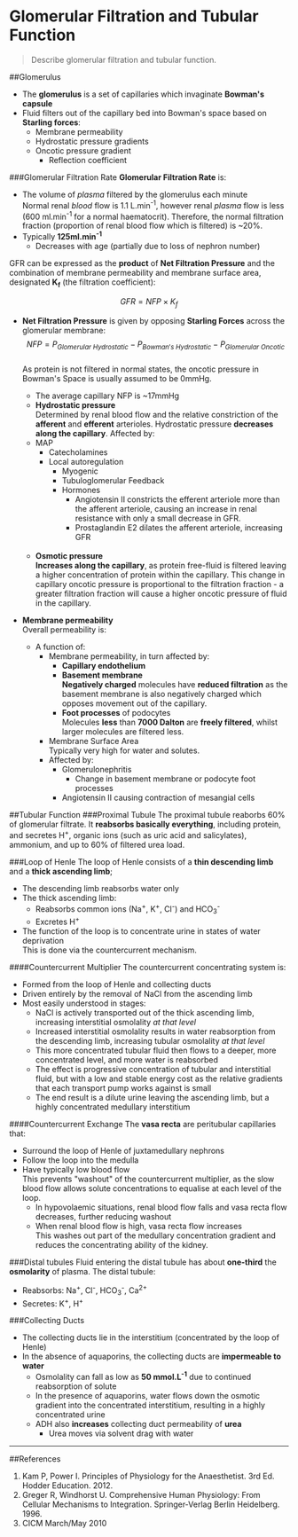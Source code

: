 # Glomerular Filtration and Tubular Function
> Describe glomerular filtration and tubular function.

##Glomerulus
* The **glomerulus** is a set of capillaries which invaginate **Bowman's capsule**
* Fluid filters out of the capillary bed into Bowman's space based on **Starling forces**:
  * Membrane permeability
  * Hydrostatic pressure gradients
  * Oncotic pressure gradient
    * Reflection coefficient

###Glomerular Filtration Rate
**Glomerular Filtration Rate** is:
  * The volume of *plasma* filtered by the glomerulus each minute  
  Normal renal *blood* flow is 1.1 L.min<sup>-1</sup>, however renal *plasma* flow is less (600 ml.min<sup>-1</sup> for a normal haematocrit). Therefore, the normal filtration fraction (proportion of renal blood flow which is filtered) is ~20%.
  * Typically **125ml.min<sup>-1</sup>**  
    * Decreases with age (partially due to loss of nephron number)

GFR can be expressed as the **product** of **Net Filtration Pressure** and the combination of membrane permeability and membrane surface area, designated **K<sub>f</sub>** (the filtration coefficient):

$$GFR = NFP \times K_f $$

* **Net Filtration Pressure** is given by opposing **Starling Forces** across the glomerular membrane:
    $$NFP = P_{Glomerular \ Hydrostatic} - P_{Bowman's \ Hydrostatic} -P_{Glomerular \ Oncotic}$$  
    As protein is not filtered in normal states, the oncotic pressure in Bowman's Space is usually assumed to be 0mmHg.
    * The average capillary NFP is ~17mmHg
    * **Hydrostatic pressure**  
    Determined by renal blood flow and the relative constriction of the **afferent** and **efferent** arterioles. Hydrostatic pressure **decreases along the capillary**.
    Affected by:
     * MAP
        * Catecholamines
        * Local autoregulation
          * Myogenic
          * Tubuloglomerular Feedback
          * Hormones
            * Angiotensin II constricts the efferent arteriole more than the afferent arteriole, causing an increase in renal resistance with only a small decrease in GFR.
            * Prostaglandin E2 dilates the afferent arteriole, increasing GFR <br> <br>
    * **Osmotic pressure**  
    **Increases along the capillary**, as protein free-fluid is filtered leaving a higher concentration of protein within the capillary. This change in capillary oncotic pressure is proportional to the filtration fraction - a greater filtration fraction will cause a higher oncotic pressure of fluid in the capillary.


* **Membrane permeability**  
Overall permeability is:
  * A function of:
    * Membrane permeability, in turn affected by:
      * **Capillary endothelium**
      * **Basement membrane**  
      **Negatively charged** molecules have **reduced filtration** as the basement membrane is also negatively charged which opposes movement out of the capillary.  
      * **Foot processes** of podocytes  
      Molecules **less** than **7000 Dalton** are **freely filtered**, whilst larger molecules are filtered less.
    * Membrane Surface Area  
      Typically very high for water and solutes. 
    * Affected by:
      * Glomerulonephritis
          * Change in basement membrane or podocyte foot processes
      * Angiotensin II causing contraction of mesangial cells


##Tubular Function
###Proximal Tubule
The proximal tubule reaborbs 60% of glomerular filtrate. It **reabsorbs basically everything**, including protein, and secretes H<sup>+</sup>, organic ions (such as uric acid and salicylates), ammonium, and up to 60% of filtered urea load.


###Loop of Henle
The loop of Henle consists of a **thin descending limb** and a **thick ascending limb**;
* The descending limb reabsorbs water only
* The thick ascending limb:
  * Reabsorbs common ions (Na<sup>+</sup>, K<sup>+</sup>, Cl<sup>-</sup>) and HCO<sub>3</sub><sup>-</sup>
  * Excretes H<sup>+</sup>
* The function of the loop is to concentrate urine in states of water deprivation  
This is done via the countercurrent mechanism.

####Countercurrent Multiplier
The countercurrent concentrating system is:
* Formed from the loop of Henle and collecting ducts
* Driven entirely by the removal of NaCl from the ascending limb
* Most easily understood in stages:
  * NaCl is actively transported out of the thick ascending limb, increasing interstitial osmolality *at that level*
  * Increased interstitial osmolality results in water reabsorption from the descending limb, increasing tubular osmolality *at that level*
  * This more concentrated tubular fluid then flows to a deeper, more concentrated level, and more water is reabsorbed
  * The effect is progressive concentration of tubular and interstitial fluid, but with a low and stable energy cost as the relative gradients that each transport pump works against is small
  * The end result is a dilute urine leaving the ascending limb, but a highly concentrated medullary interstitium

####Countercurrent Exchange
The **vasa recta** are peritubular capillaries that:
* Surround the loop of Henle of juxtamedullary nephrons
* Follow the loop into the medulla
* Have typically low blood flow  
This prevents "washout" of the countercurrent multiplier, as the slow blood flow allows solute concentrations to equalise at each level of the loop.
  * In hypovolaemic situations, renal blood flow falls and vasa recta flow decreases, further reducing washout
  * When renal blood flow is high, vasa recta flow increases  
  This washes out part of the medullary concentration gradient and reduces the concentrating ability of the kidney.

###Distal tubules
Fluid entering the distal tubule has about **one-third** the **osmolarity** of plasma. The distal tubule:
* Reabsorbs: Na<sup>+</sup>, Cl<sup>-</sup>, HCO<sub>3</sub><sup>-</sup>, Ca<sup>2+</sup>
* Secretes: K<sup>+</sup>, H<sup>+</sup>

###Collecting Ducts
* The collecting ducts lie in the interstitium (concentrated by the loop of Henle)
* In the absence of aquaporins, the collecting ducts are **impermeable to water**
  * Osmolality can fall as low as **50 mmol.L<sup>-1</sup>** due to continued reabsorption of solute
  * In the presence of aquaporins, water flows down the osmotic gradient into the concentrated interstitium, resulting in a highly concentrated urine
  * ADH also **increases** collecting duct permeability of **urea**
    * Urea moves via solvent drag with water

---
##References
1. Kam P, Power I. Principles of Physiology for the Anaesthetist. 3rd Ed. Hodder Education. 2012.
2. Greger R, Windhorst U. Comprehensive Human Physiology: From Cellular Mechanisms to Integration. Springer-Verlag Berlin Heidelberg. 1996. 
3. CICM March/May 2010

